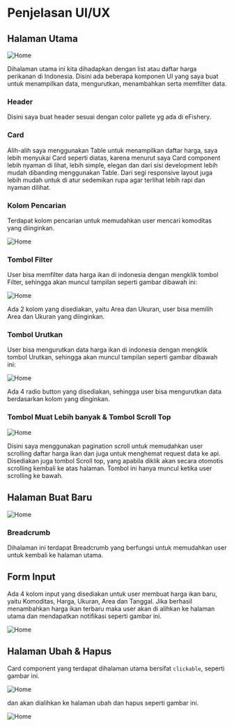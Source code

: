 # Penjelasan UI/UX

## Halaman Utama

![Home](/public/assets/home.png)

Dihalaman utama ini kita dihadapkan dengan list atau daftar harga perikanan di Indonesia. Disini ada beberapa komponen UI yang saya buat untuk menampilkan data, mengurutkan, menambahkan serta memfilter data.

### Header
Disini saya buat header sesuai dengan color pallete yg ada di eFishery.
### Card

Alih-alih saya menggunakan Table untuk menampilkan daftar harga, saya lebih menyukai Card seperti diatas, karena menurut saya Card component lebih nyaman di lihat, lebih simple, elegan dan dari sisi development lebih mudah dibanding menggunakan Table. 
Dari segi responsive layout juga lebih mudah untuk di atur sedemikan rupa agar terlihat lebih rapi dan nyaman dilihat.

### Kolom Pencarian
Terdapat kolom pencarian untuk memudahkan user mencari komoditas yang diinginkan.

![Home](/public/assets/home-search.png)
### Tombol Filter
User bisa memfilter data harga ikan di indonesia dengan mengklik tombol Filter, sehingga akan muncul tampilan seperti gambar dibawah ini:


![Home](/public/assets/home-filter.png)

Ada 2 kolom yang disediakan, yaitu Area dan Ukuran, user bisa memilih Area dan Ukuran yang diinginkan.

### Tombol Urutkan
User bisa mengurutkan data harga ikan di indonesia dengan mengklik tombol Urutkan, sehingga akan muncul tampilan seperti gambar dibawah ini:


![Home](/public/assets/home-sorter.png)

Ada 4 radio button yang disediakan, sehingga user bisa mengurutkan data berdasarkan kolom yang dinginkan.

### Tombol Muat Lebih banyak & Tombol Scroll Top

![Home](/public/assets/home-scroll.png)

Disini saya menggunakan pagination scroll untuk memudahkan user scrolling daftar harga ikan dan juga untuk menghemat request data ke api.
Disediakan juga tombol Scroll top, yang apabila diklik akan secara otomotis scrolling kembali ke atas halaman. Tombol ini hanya muncul ketika user scrolling ke bawah.

## Halaman Buat Baru

![Home](/public/assets/create-price.png)

### Breadcrumb
Dihalaman ini terdapat Breadcrumb yang berfungsi untuk memudahkan user untuk kembali ke halaman utama.

## Form Input
Ada 4 kolom input yang disediakan untuk user membuat harga ikan baru, yaitu Komoditas, Harga, Ukuran, Area dan Tanggal.
Jika berhasil menambahkan harga ikan terbaru maka user akan di alihkan ke halaman utama dan mendapatkan notifikasi seperti gambar ini.

![Home](/public/assets/create-success.png)


## Halaman Ubah & Hapus

Card component yang terdapat dihalaman utama bersifat `clickable`, seperti gambar ini.

![Home](/public/assets/card-click.png)

dan akan dialihkan ke halaman ubah dan hapus seperti gambar ini.

![Home](/public/assets/edit.png)


